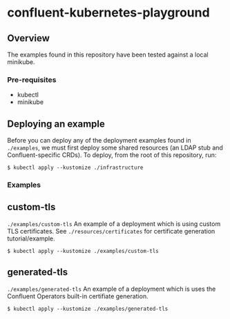 # confluent-kubernetes-playground
## Overview
The examples found in this repository have been tested against a local minikube.

### Pre-requisites
* kubectl
* minikube

## Deploying an example
Before you can deploy any of the deployment examples found in `./examples`, we must first deploy some shared resources (an LDAP stub and Confluent-specific CRDs).  To deploy, from the root of this repository, run:

```
$ kubectl apply --kustomize ./infrastructure
```


### Examples
## custom-tls
`./examples/custom-tls`
An example of a deployment which is using custom TLS certificates.  See `./resources/certificates` for certificate generation tutorial/example.

```
$ kubectl apply --kustomize ./examples/custom-tls
```

## generated-tls
`./examples/generated-tls`
An example of a deployment which is uses the Confluent Operators built-in certifiate generation.

```
$ kubectl apply --kustomize ./examples/generated-tls
```